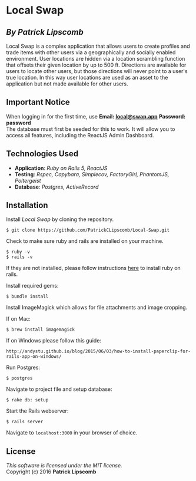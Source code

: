 #  Local Swap
## *By Patrick Lipscomb*

Local Swap is a complex application that allows users to create profiles and trade items with other users via a geographically and socially enabled environment. User locations are hidden via a location scrambling function that offsets their given location by up to 500 ft. Directions are available for users to locate other users, but those directions will never point to a user's true location. In this way user locations are used as an asset to the application but not made available for other users.

##  Important Notice

When logging in for the first time, use **Email: local@swap.app**  **Password: password**  
The database must first be seeded for this to work. It will allow you to access all features, including the ReactJS Admin Dashboard.

## Technologies Used

* **Application**: *Ruby on Rails 5, ReactJS*<br>
* **Testing**: *Rspec, Capybara, Simplecov, FactoryGirl, PhantomJS, Poltergeist*<br>
* **Database**: *Postgres, ActiveRecord*

Installation
------------

Install *Local Swap* by cloning the repository.  
```
$ git clone https://github.com/PatrickCLipscomb/Local-Swap.git
```

Check to make sure ruby and rails are installed on your machine.  
```
$ ruby -v
$ rails -v
```
If they are not installed, please follow instructions [here](http://guides.rubyonrails.org/getting_started.html#installing-rails) to install ruby on rails.

Install required gems:
```
$ bundle install
```

Install ImageMagick which allows for file attachments and image cropping.

If on Mac:
```
$ brew install imagemagick
```
If on Windows please follow this guide:
```
http://andystu.github.io/blog/2015/06/03/how-to-install-paperclip-for-rails-app-on-windows/
```

Run Postgres:
```
$ postgres
```

Navigate to project file and setup database:
```
$ rake db: setup
```

Start the Rails webserver:
```
$ rails server
```

Navigate to `localhost:3000` in your browser of choice.

License
-------
_This software is licensed under the MIT license._<br>
Copyright (c) 2016 **Patrick Lipscomb**
